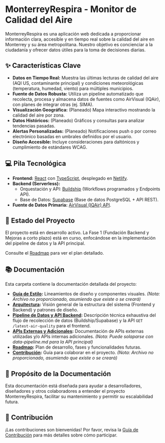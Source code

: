 # MonterreyRespira - Monitor de Calidad del Aire

MonterreyRespira es una aplicación web dedicada a proporcionar información clara, accesible y en tiempo real sobre la calidad del aire en Monterrey y su área metropolitana. Nuestro objetivo es concienciar a la ciudadanía y ofrecer datos útiles para la toma de decisiones diarias.

## ✨ Características Clave

*   **Datos en Tiempo Real:** Muestra las últimas lecturas de calidad del aire (AQI US, contaminante principal) y condiciones meteorológicas (temperatura, humedad, viento) para múltiples municipios.
*   **Fuente de Datos Robusta:** Utiliza un pipeline automatizado que recolecta, procesa y almacena datos de fuentes como AirVisual (IQAir), con planes de integrar otras (ej. SIMA).
*   **Visualización Geográfica:** (Planeado) Mapa interactivo mostrando la calidad del aire por zona.
*   **Datos Históricos:** (Planeado) Gráficos y consultas para analizar tendencias pasadas.
*   **Alertas Personalizadas:** (Planeado) Notificaciones push o por correo electrónico basadas en umbrales definidos por el usuario.
*   **Diseño Accesible:** Incluye consideraciones para daltónicos y cumplimiento de estándares WCAG.

## 💻 Pila Tecnológica

*   **Frontend:** [React](https://reactjs.org/) con [TypeScript](https://www.typescriptlang.org/), desplegado en [Netlify](https://www.netlify.com/).
*   **Backend (Serverless):**
    *   Orquestación y API: [Buildship](https://buildship.com/) (Workflows programados y Endpoints API).
    *   Base de Datos: [Supabase](https://supabase.com/) (Base de datos PostgreSQL + API REST).
*   **Fuente de Datos Primaria:** [AirVisual (IQAir) API](https://www.iqair.com/commercial/air-quality-monitors/airvisual-platform/api).

## 🚀 Estado del Proyecto

El proyecto está en desarrollo activo. La Fase 1 (Fundación Backend y Mejoras a corto plazo) está en curso, enfocándose en la implementación del pipeline de datos y la API principal.

Consulte el [Roadmap](./roadmap.md) para ver el plan detallado.

## 📚 Documentación

Esta carpeta contiene la documentación detallada del proyecto:

*   **[Guía de Estilo](./style-guide.md):** Lineamientos de diseño y componentes visuales. *(Nota: Archivo no proporcionado, asumiendo que existe o se creará)*
*   **[Arquitectura](./architecture.md):** Visión general de la estructura del sistema (Frontend y Backend) y patrones de diseño.
*   **[Pipeline de Datos y API Backend](./data-pipeline.md):** Descripción técnica exhaustiva del flujo de recolección de datos (Buildship/Supabase) y la API `GET /latest-air-quality` para el frontend.
*   **[APIs Externas y Adicionales](./api.md):** Documentación de APIs externas utilizadas y/o APIs internas adicionales. *(Nota: Puede solaparse con data-pipeline.md para la API principal)*
*   **[Roadmap](./roadmap.md):** Plan de desarrollo, fases y funcionalidades futuras.
*   **[Contribución](./contributing.md):** Guía para colaborar en el proyecto. *(Nota: Archivo no proporcionado, asumiendo que existe o se creará)*

## 🎯 Propósito de la Documentación

Esta documentación está diseñada para ayudar a desarrolladores, diseñadores y otros colaboradores a entender el proyecto MonterreyRespira, facilitar su mantenimiento y permitir su escalabilidad futura.

## 🤝 Contribución

¡Las contribuciones son bienvenidas! Por favor, revisa la [Guía de Contribución](./contributing.md) para más detalles sobre cómo participar.